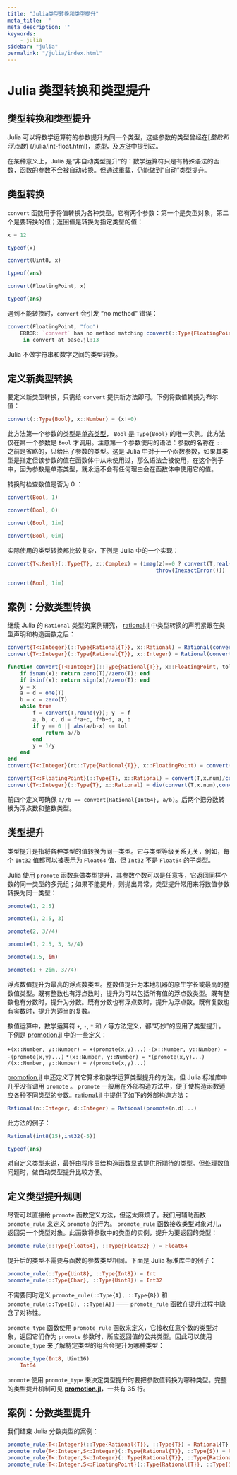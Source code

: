 ```yaml
---
title: "Julia类型转换和类型提升"
meta_title: ''
meta_description: ''
keywords: 
    - julia
sidebar: "julia"
permalink: "/julia/index.html"
---
```

# Julia 类型转换和类型提升

## 类型转换和类型提升

Julia 可以将数学运算符的参数提升为同一个类型，这些参数的类型曾经在[*整数和浮点数*] (/julia/int-float.html)，[*类型*](/julia/type.html)，及[*方法*](/julia/method.html)中提到过。

在某种意义上，Julia 是“非自动类型提升”的：数学运算符只是有特殊语法的函数，函数的参数不会被自动转换。但通过重载，仍能做到“自动”类型提升。

## 类型转换

`convert` 函数用于将值转换为各种类型。它有两个参数：第一个是类型对象，第二个是要转换的值；返回值是转换为指定类型的值：

```julia
x = 12

typeof(x)

convert(Uint8, x)

typeof(ans)

convert(FloatingPoint, x)

typeof(ans)
```

遇到不能转换时，`convert` 会引发 “no method” 错误：

```julia
convert(FloatingPoint, "foo")
    ERROR: `convert` has no method matching convert(::Type{FloatingPoint}, ::ASCIIString)
     in convert at base.jl:13
```

Julia 不做字符串和数字之间的类型转换。

## 定义新类型转换

要定义新类型转换，只需给 `convert` 提供新方法即可。下例将数值转换为布尔值：

```julia
convert(::Type{Bool}, x::Number) = (x!=0)
```

此方法第一个参数的类型是[单态类型](http://julia-cn.readthedocs.org/zh_CN/latest/manual/types/#man-singleton-types)， `Bool` 是 `Type{Bool}` 的唯一实例。此方法仅在第一个参数是 `Bool` 才调用。注意第一个参数使用的语法：参数的名称在 `::` 之前是省略的，只给出了参数的类型。这是 Julia 中对于一个函数参数，如果其类型是指定但该参数的值在函数体中从未使用过，那么语法会被使用，在这个例子中，因为参数是单态类型，就永远不会有任何理由会在函数体中使用它的值。

转换时检查数值是否为 0 ：

```julia
convert(Bool, 1)

convert(Bool, 0)

convert(Bool, 1im)

convert(Bool, 0im)
```

实际使用的类型转换都比较复杂，下例是 Julia 中的一个实现：

```julia
convert{T<:Real}(::Type{T}, z::Complex) = (imag(z)==0 ? convert(T,real(z)) :
                                               throw(InexactError()))

convert(Bool, 1im)
```

## 案例：分数类型转换

继续 Julia 的 `Rational` 类型的案例研究， [rational.jl](https://github.com/JuliaLang/julia/blob/master/base/rational.jl) 中类型转换的声明紧跟在类型声明和构造函数之后：

```julia
convert{T<:Integer}(::Type{Rational{T}}, x::Rational) = Rational(convert(T,x.num),convert(T,x.den))
convert{T<:Integer}(::Type{Rational{T}}, x::Integer) = Rational(convert(T,x), convert(T,1))

function convert{T<:Integer}(::Type{Rational{T}}, x::FloatingPoint, tol::Real)
    if isnan(x); return zero(T)//zero(T); end
    if isinf(x); return sign(x)//zero(T); end
    y = x
    a = d = one(T)
    b = c = zero(T)
    while true
        f = convert(T,round(y)); y -= f
        a, b, c, d = f*a+c, f*b+d, a, b
        if y == 0 || abs(a/b-x) <= tol
            return a//b
        end
        y = 1/y
    end
end
convert{T<:Integer}(rt::Type{Rational{T}}, x::FloatingPoint) = convert(rt,x,eps(x))

convert{T<:FloatingPoint}(::Type{T}, x::Rational) = convert(T,x.num)/convert(T,x.den)
convert{T<:Integer}(::Type{T}, x::Rational) = div(convert(T,x.num),convert(T,x.den))
```

前四个定义可确保 `a//b == convert(Rational{Int64}, a/b)`。后两个把分数转换为浮点数和整数类型。

## 类型提升

类型提升是指将各种类型的值转换为同一类型。它与类型等级关系无关，例如，每个 `Int32` 值都可以被表示为 `Float64` 值，但 `Int32` 不是 `Float64` 的子类型。

Julia 使用 `promote` 函数来做类型提升，其参数个数可以是任意多，它返回同样个数的同一类型的多元组；如果不能提升，则抛出异常。类型提升常用来将数值参数转换为同一类型：

```julia
promote(1, 2.5)

promote(1, 2.5, 3)

promote(2, 3//4)

promote(1, 2.5, 3, 3//4)

promote(1.5, im)

promote(1 + 2im, 3//4)
```

浮点数值提升为最高的浮点数类型。整数值提升为本地机器的原生字长或最高的整数值类型。既有整数也有浮点数时，提升为可以包括所有值的浮点数类型。既有整数也有分数时，提升为分数。既有分数也有浮点数时，提升为浮点数。既有复数也有实数时，提升为适当的复数。

数值运算中，数学运算符 `+`, `-`, `*` 和 `/` 等方法定义，都“巧妙”的应用了类型提升。下例是 [promotion.jl](https://github.com/JuliaLang/julia/blob/master/base/promotion.jl) 中的一些定义：

`+(x::Number, y::Number) = +(promote(x,y)...)`
`-(x::Number, y::Number) = -(promote(x,y)...)`
`*(x::Number, y::Number) = *(promote(x,y)...)`
`/(x::Number, y::Number) = /(promote(x,y)...)`

[promotion.jl](https://github.com/JuliaLang/julia/blob/master/base/promotion.jl) 中还定义了其它算术和数学运算类型提升的方法，但 Julia 标准库中几乎没有调用 `promote` 。 `promote` 一般用在外部构造方法中，便于使构造函数适应各种不同类型的参数。[rational.jl](https://github.com/JuliaLang/julia/blob/master/base/rational.jl) 中提供了如下的外部构造方法：

```julia
Rational(n::Integer, d::Integer) = Rational(promote(n,d)...)
```

此方法的例子：

```julia
Rational(int8(15),int32(-5))

typeof(ans)
```

对自定义类型来说，最好由程序员给构造函数显式提供所期待的类型。但处理数值问题时，做自动类型提升比较方便。

## 定义类型提升规则

尽管可以直接给 `promote` 函数定义方法，但这太麻烦了。我们用辅助函数 `promote_rule` 来定义 `promote` 的行为。 `promote_rule` 函数接收类型对象对儿，返回另一个类型对象。此函数将参数中的类型的实例，提升为要返回的类型：

```julia
promote_rule(::Type{Float64}, ::Type{Float32} ) = Float64
```

提升后的类型不需要与函数的参数类型相同。下面是 Julia 标准库中的例子：

```julia
promote_rule(::Type{Uint8}, ::Type{Int8}) = Int
promote_rule(::Type{Char}, ::Type{Uint8}) = Int32
```

不需要同时定义 `promote_rule(::Type{A}, ::Type{B})` 和 `promote_rule(::Type{B}, ::Type{A})` —— `promote_rule` 函数在提升过程中隐含了对称性。

`promote_type` 函数使用 `promote_rule` 函数来定义，它接收任意个数的类型对象，返回它们作为 `promote` 参数时，所应返回值的公共类型。因此可以使用 `promote_type` 来了解特定类型的组合会提升为哪种类型：

```julia
promote_type(Int8, Uint16)
    Int64
```

`promote` 使用 `promote_type` 来决定类型提升时要把参数值转换为哪种类型。完整的类型提升机制可见 [**promotion.jl**](https://github.com/JuliaLang/julia/blob/master/base/promotion.jl)，一共有 35 行。

## 案例：分数类型提升

我们结束 Julia 分数类型的案例：

```julia
promote_rule{T<:Integer}(::Type{Rational{T}}, ::Type{T}) = Rational{T}
promote_rule{T<:Integer,S<:Integer}(::Type{Rational{T}}, ::Type{S}) = Rational{promote_type(T,S)}
promote_rule{T<:Integer,S<:Integer}(::Type{Rational{T}}, ::Type{Rational{S}}) = Rational{promote_type(T,S)}
promote_rule{T<:Integer,S<:FloatingPoint}(::Type{Rational{T}}, ::Type{S}) = promote_type(T,S)
```
<code class=backend-type backend-type=free></code>
<code class=gatsby-kernelname data-language=julia></code>
<script type="text/javascript" src="https://cdn.freeaihub.com/asset/js/cell.js"></script>
